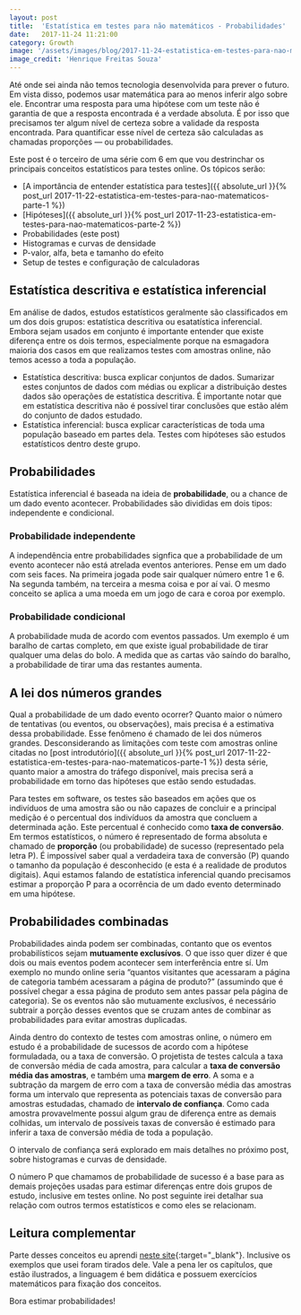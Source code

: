 ```yaml
---
layout: post
title:  'Estatística em testes para não matemáticos - Probabilidades'
date:   2017-11-24 11:21:00
category: Growth
image: '/assets/images/blog/2017-11-24-estatistica-em-testes-para-nao-matematicos-part-3-featured.jpg'
image_credit: 'Henrique Freitas Souza'
---
```


Até onde sei ainda não temos tecnologia desenvolvida para prever o futuro. Em vista disso, podemos usar matemática para ao menos inferir algo sobre ele. Encontrar uma resposta para uma hipótese com um teste não é garantia de que a resposta encontrada é a verdade absoluta. É por isso que precisamos ter algum nível de certeza sobre a validade da resposta encontrada. Para quantificar esse nível de certeza são calculadas as chamadas proporções — ou probabilidades.

<!--more-->

Este post é o terceiro de uma série com 6 em que vou destrinchar os principais conceitos estatísticos para testes online. Os tópicos serão:

- [A importância de entender estatística para testes]({{ absolute_url }}{% post_url 2017-11-22-estatistica-em-testes-para-nao-matematicos-parte-1 %})
- [Hipóteses]({{ absolute_url }}{% post_url 2017-11-23-estatistica-em-testes-para-nao-matematicos-parte-2 %})
- Probabilidades (este post)
- Histogramas e curvas de densidade
- P-valor, alfa, beta e tamanho do efeito
- Setup de testes e configuração de calculadoras

## Estatística descritiva e estatística inferencial

Em análise de dados, estudos estatísticos geralmente são classificados em um dos dois grupos: estatística descritiva ou esatatística inferencial. Embora sejam usados em conjunto é importante entender que existe diferença entre os dois termos, especialmente porque na esmagadora maioria dos casos em que realizamos testes com amostras online, não temos acesso a toda a população.

- Estatística descritiva: busca explicar conjuntos de dados. Sumarizar estes conjuntos de dados com médias ou explicar a distribuição destes dados são operações de estatística descritiva. É importante notar que em estatística descritiva não é possível tirar conclusões que estão além do conjunto de dados estudado.
- Estatística inferencial: busca explicar características de toda uma população baseado em partes dela. Testes com hipóteses são estudos estatísticos dentro deste grupo.

## Probabilidades

Estatística inferencial é baseada na ideia de **probabilidade**, ou a chance de um dado evento acontecer. Probabilidades são divididas em dois tipos: independente e condicional.

### Probabilidade independente

A independência entre probabilidades signfica que a probabilidade de um evento acontecer não está atrelada eventos anteriores. Pense em um dado com seis faces. Na primeira jogada pode sair qualquer número entre 1 e 6. Na segunda também, na terceira a mesma coisa e por aí vai. O mesmo conceito se aplica a uma moeda em um jogo de cara e coroa por exemplo.

### Probabilidade condicional

A probabilidade muda de acordo com eventos passados. Um exemplo é um baralho de cartas completo, em que existe igual probabilidade de tirar qualquer uma delas do bolo. A medida que as cartas vão saíndo do baralho, a probabilidade de tirar uma das restantes aumenta.

## A lei dos números grandes

Qual a probabilidade de um dado evento ocorrer? Quanto maior o número de tentativas (ou eventos, ou observações), mais precisa é a estimativa dessa probabilidade. Esse fenômeno é chamado de lei dos números grandes. Desconsiderando as limitações com teste com amostras online citadas no [post introdutório]({{ absolute_url }}{% post_url 2017-11-22-estatistica-em-testes-para-nao-matematicos-parte-1 %}) desta série, quanto maior a amostra do tráfego disponível, mais precisa será a probabilidade em torno das hipóteses que estão sendo estudadas.

Para testes em software, os testes são baseados em ações que os indivíduos de uma amostra são ou não capazes de concluir e a principal medição é o percentual dos indivíduos da amostra que concluem a determinada ação. Este percentual é conhecido como **taxa de conversão**. Em termos estatísticos, o número é representado de forma absoluta e chamado de **proporção** (ou probabilidade) de sucesso (representado pela letra P). É impossível saber qual a verdadeira taxa de conversão (P) quando o tamanho da população é desconhecido (e esta é a realidade de produtos digitais). Aqui estamos falando de estatística inferencial quando precisamos estimar a proporção P para a ocorrência de um dado evento determinado em uma hipótese.

## Probabilidades combinadas

Probabilidades ainda podem ser combinadas, contanto que os eventos probabilísticos sejam **mutuamente exclusívos**. O que isso quer dizer é que dois ou mais eventos podem acontecer sem interferência entre sí. Um exemplo no mundo online seria “quantos visitantes que acessaram a página de categoria também acessaram a página de produto?” (assumindo que é possível chegar a essa página de produto sem antes passar pela página de categoria). Se os eventos não são mutuamente exclusívos, é necessário subtrair a porção desses eventos que se cruzam antes de combinar as probabilidades para evitar amostras duplicadas.

Ainda dentro do contexto de testes com amostras online, o número em estudo é a probabilidade de sucessos de acordo com a hipótese formuladada, ou a taxa de conversão. O projetista de testes calcula a taxa de conversão média de cada amostra, para calcular a **taxa de conversão média das amostras**, e também uma **margem de erro**. A soma e a subtração da margem de erro com a taxa de conversão média das amostras forma um intervalo que representa as potenciais taxas de conversão para amostras estudadas, chamado de **intervalo de confiança**. Como cada amostra provavelmente possui algum grau de diferença entre as demais colhidas, um intervalo de possíveis taxas de conversão é estimado para inferir a taxa de conversão média de toda a população.

O intervalo de confiança será explorado em mais detalhes no próximo post, sobre histogramas e curvas de densidade.

O número P que chamamos de probabilidade de sucesso é a base para as demais projeções usadas para estimar diferenças entre dois grupos de estudo, inclusive em testes online. No post seguinte irei detalhar sua relação com outros termos estatísticos e como eles se relacionam.

## Leitura complementar

Parte desses conceitos eu aprendi [neste site](http://jukebox.esc13.net/untdeveloper/RM/Stats_Module_2/){:target="\_blank"}. Inclusive os exemplos que usei foram tirados dele. Vale a pena ler os capítulos, que estão ilustrados, a linguagem é bem didática e possuem exercícios matemáticos para fixação dos conceitos.

Bora estimar probabilidades!
